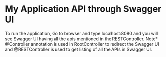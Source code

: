 # My Application API through Swagger UI
To run the application, Go to browser and type localhost:8080 and you will see Swagger UI having all the apis mentioned in the RESTController.
Note* @Controller annotation is used in RootController to redirect the Swagger UI and @RESTController is used to get listing of all the APIs in Swagger UI.


